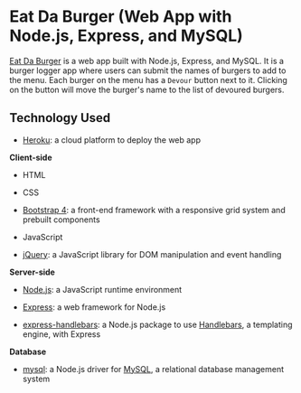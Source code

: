# Eat Da Burger (Web App with Node.js, Express, and MySQL)

[Eat Da Burger](https://eatdaburger-tll.herokuapp.com/) is a web app built with Node.js, Express, and MySQL. It is a burger logger app where users can submit the names of burgers to add to the menu. Each burger on the menu has a `Devour` button next to it. Clicking on the button will move the burger's name to the list of devoured burgers.



## Technology Used

* [Heroku](https://heroku.com/): a cloud platform to deploy the web app

**Client-side**

* HTML

* CSS

* [Bootstrap 4](https://getbootstrap.com/): a front-end framework with a responsive grid system and prebuilt components

* JavaScript

* [jQuery](https://jquery.com/): a JavaScript library for DOM manipulation and event handling

**Server-side**

* [Node.js](https://nodejs.org/en/): a JavaScript runtime environment

* [Express](https://expressjs.com/): a web framework for Node.js

* [express-handlebars](https://www.npmjs.com/package/express-handlebars): a Node.js package to use [Handlebars](https://handlebarsjs.com/), a templating engine, with Express

**Database**

* [mysql](https://www.npmjs.com/package/mysql): a Node.js driver for [MySQL](https://www.mysql.com/), a relational database management system